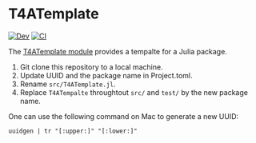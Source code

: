 # T4ATemplate

[![Dev](https://img.shields.io/badge/docs-dev-blue.svg)](https://tensor4all.github.io/T4ATemplate.jl/dev)
[![CI](https://github.com/tensor4all/T4ATemplate.jl/actions/workflows/CI.yml/badge.svg)](https://github.com/tensor4all/T4ATemplate.jl/actions/workflows/CI.yml)

The [T4ATemplate module](https://github.com/tensor4all/T4ATemplate.jl) provides a tempalte for a Julia package.

1. Git clone this repository to a local machine.
2. Update UUID and the package name in Project.toml.
3. Rename `src/T4ATemplate.jl`.
4. Replace `T4ATempalte` throughtout `src/` and `test/` by the new package name.


One can use the following command on Mac to generate a new UUID:

```
uuidgen | tr "[:upper:]" "[:lower:]"
```
